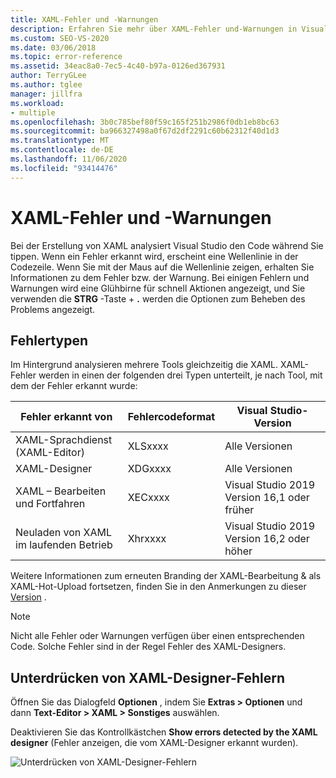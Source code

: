 ```yaml
---
title: XAML-Fehler und -Warnungen
description: Erfahren Sie mehr über XAML-Fehler und-Warnungen in Visual Studio, einschließlich der Kategorisierung von Fehlern, Informationen zum Abrufen von Fehlerinformationen und zum Auffinden von Optionen für deren Behebung.
ms.custom: SEO-VS-2020
ms.date: 03/06/2018
ms.topic: error-reference
ms.assetid: 34eac8a0-7ec5-4c40-b97a-0126ed367931
author: TerryGLee
ms.author: tglee
manager: jillfra
ms.workload:
- multiple
ms.openlocfilehash: 3b0c785bef80f59c165f251b2986f0db1eb8bc63
ms.sourcegitcommit: ba966327498a0f67d2df2291c60b62312f40d1d3
ms.translationtype: MT
ms.contentlocale: de-DE
ms.lasthandoff: 11/06/2020
ms.locfileid: "93414476"
---
```

# <a name="xaml-errors-and-warnings"></a>XAML-Fehler und -Warnungen

Bei der Erstellung von XAML analysiert Visual Studio den Code während Sie tippen. Wenn ein Fehler erkannt wird, erscheint eine Wellenlinie in der Codezeile. Wenn Sie mit der Maus auf die Wellenlinie zeigen, erhalten Sie Informationen zu dem Fehler bzw. der Warnung. Bei einigen Fehlern und Warnungen wird eine Glühbirne für schnell Aktionen angezeigt, und Sie verwenden die **STRG** -Taste + **.** werden die Optionen zum Beheben des Problems angezeigt.

## <a name="error-types"></a>Fehlertypen

Im Hintergrund analysieren mehrere Tools gleichzeitig die XAML. XAML-Fehler werden in einen der folgenden drei Typen unterteilt, je nach Tool, mit dem der Fehler erkannt wurde:

|**Fehler erkannt von**|**Fehlercodeformat**|**Visual Studio-Version**|
| - |-----------------| - |
|XAML-Sprachdienst (XAML-Editor)|XLSxxxx| Alle Versionen |
|XAML-Designer|XDGxxxx| Alle Versionen | 
|XAML – Bearbeiten und Fortfahren|XECxxxx| Visual Studio 2019 Version 16,1 oder früher |
|Neuladen von XAML im laufenden Betrieb | Xhrxxxx | Visual Studio 2019 Version 16,2 oder höher |

Weitere Informationen zum erneuten Branding der XAML-Bearbeitung & als XAML-Hot-Upload fortsetzen, finden Sie in den Anmerkungen zu dieser [Version](/visualstudio/releases/2019/release-notes-v16.2#wpfuwp-tooling) .

> [!Note]
> Nicht alle Fehler oder Warnungen verfügen über einen entsprechenden Code. Solche Fehler sind in der Regel Fehler des XAML-Designers.

## <a name="suppress-xaml-designer-errors"></a>Unterdrücken von XAML-Designer-Fehlern

Öffnen Sie das Dialogfeld **Optionen** , indem Sie **Extras > Optionen** und dann **Text-Editor > XAML > Sonstiges** auswählen.

Deaktivieren Sie das Kontrollkästchen **Show errors detected by the XAML designer** (Fehler anzeigen, die vom XAML-Designer erkannt wurden).

![Unterdrücken von XAML-Designer-Fehlern](media/suppress_xaml_designer_errors.png)